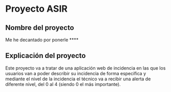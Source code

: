 # Proyecto ASIR

## Nombre del proyecto
Me he decantado por ponerle ****

## Explicación del proyecto
Este proyecto va a tratar de una aplicación web de incidencia en las que los usuarios van a poder describir su incidencia de forma específica y mediante el nivel de la incidencia el técnico va a recibir una alerta de diferente nivel, del 0 al 4 (siendo 0 el más importante).
